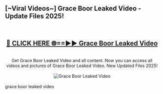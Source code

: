 <h2>[~Viral Videos~] Grace Boor Leaked Video - Update Files 2025!</h2>
<br>
<div align="center">
<h2><a href="https://betterlinks.top/A2PfLJ" rel="nofollow">🔴 CLICK HERE 🌐==►► Grace Boor Leaked Video</a></h2>
<br>
Get Grace Boor Leaked Video and all content. Now you can access all videos and pictures of Grace Boor Leaked Video. New Updated Files 2025!
<br>
<br>
<a href="https://betterlinks.top/A2PfLJ" rel="nofollow" data-target="animated-image.originalLink"><img src="https://i.ibb.co.com/WyWwxjT/player-gif2.gif" alt="Grace Boor Leaked Video" style="max-width: 100%; display: inline-block;" data-target="animated-image.originalImage"></a>
</div>
<br>
grace boor leaked video